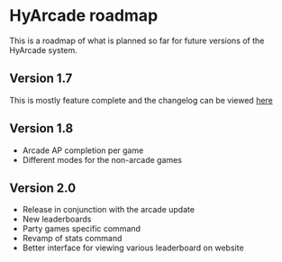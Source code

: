 # HyArcade roadmap
This is a roadmap of what is planned so far for future versions of the HyArcade system.

## Version 1.7
This is mostly feature complete and the changelog can be viewed [here](./changelog/v1.7)

## Version 1.8
* Arcade AP completion per game
* Different modes for the non-arcade games

## Version 2.0
* Release in conjunction with the arcade update
* New leaderboards
* Party games specific command
* Revamp of stats command
* Better interface for viewing various leaderboard on website
